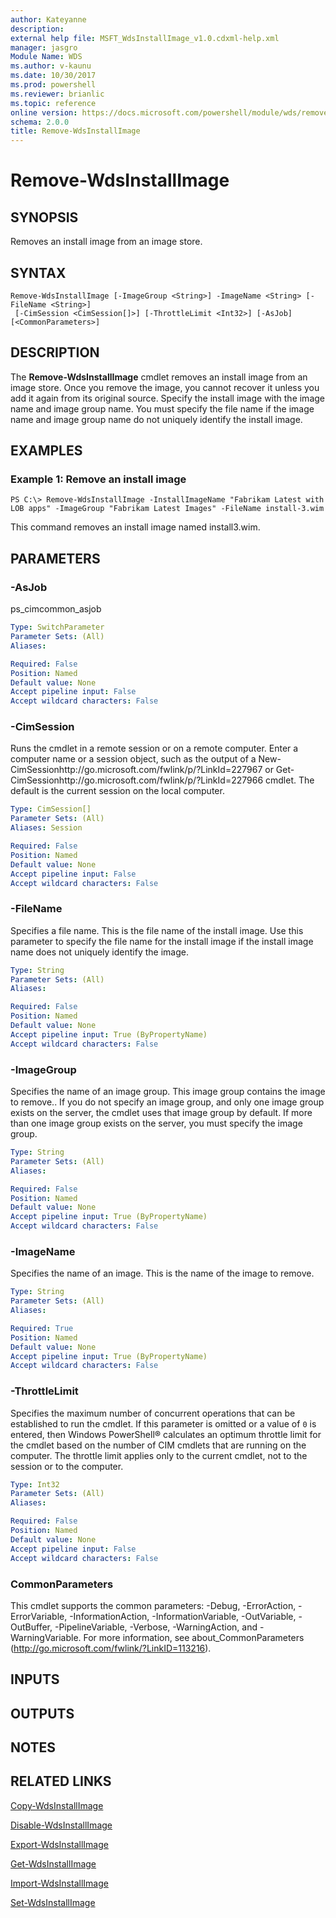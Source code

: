 ```yaml
---
author: Kateyanne
description: 
external help file: MSFT_WdsInstallImage_v1.0.cdxml-help.xml
manager: jasgro
Module Name: WDS
ms.author: v-kaunu
ms.date: 10/30/2017
ms.prod: powershell
ms.reviewer: brianlic
ms.topic: reference
online version: https://docs.microsoft.com/powershell/module/wds/remove-wdsinstallimage?view=windowsserver2012r2-ps&wt.mc_id=ps-gethelp
schema: 2.0.0
title: Remove-WdsInstallImage
---
```


# Remove-WdsInstallImage

## SYNOPSIS
Removes an install image from an image store.

## SYNTAX

```
Remove-WdsInstallImage [-ImageGroup <String>] -ImageName <String> [-FileName <String>]
 [-CimSession <CimSession[]>] [-ThrottleLimit <Int32>] [-AsJob] [<CommonParameters>]
```

## DESCRIPTION
The **Remove-WdsInstallImage** cmdlet removes an install image from an image store.
Once you remove the image, you cannot recover it unless you add it again from its original source.
Specify the install image with the image name and image group name.
You must specify the file name if the image name and image group name do not uniquely identify the install image.

## EXAMPLES

### Example 1: Remove an install image
```
PS C:\> Remove-WdsInstallImage -InstallImageName "Fabrikam Latest with LOB apps" -ImageGroup "Fabrikam Latest Images" -FileName install-3.wim
```

This command removes an install image named install3.wim.

## PARAMETERS

### -AsJob
ps_cimcommon_asjob

```yaml
Type: SwitchParameter
Parameter Sets: (All)
Aliases: 

Required: False
Position: Named
Default value: None
Accept pipeline input: False
Accept wildcard characters: False
```

### -CimSession
Runs the cmdlet in a remote session or on a remote computer.
Enter a computer name or a session object, such as the output of a New-CimSessionhttp://go.microsoft.com/fwlink/p/?LinkId=227967 or Get-CimSessionhttp://go.microsoft.com/fwlink/p/?LinkId=227966 cmdlet.
The default is the current session on the local computer.

```yaml
Type: CimSession[]
Parameter Sets: (All)
Aliases: Session

Required: False
Position: Named
Default value: None
Accept pipeline input: False
Accept wildcard characters: False
```

### -FileName
Specifies a file name.
This is the file name of the install image.
Use this parameter to specify the file name for the install image if the install image name does not uniquely identify the image.

```yaml
Type: String
Parameter Sets: (All)
Aliases: 

Required: False
Position: Named
Default value: None
Accept pipeline input: True (ByPropertyName)
Accept wildcard characters: False
```

### -ImageGroup
Specifies the name of an image group.
This image group contains the image to remove..
If you do not specify an image group, and only one image group exists on the server, the cmdlet uses that image group by default.
If more than one image group exists on the server, you must specify the image group.

```yaml
Type: String
Parameter Sets: (All)
Aliases: 

Required: False
Position: Named
Default value: None
Accept pipeline input: True (ByPropertyName)
Accept wildcard characters: False
```

### -ImageName
Specifies the name of an image.
This is the name of the image to remove.

```yaml
Type: String
Parameter Sets: (All)
Aliases: 

Required: True
Position: Named
Default value: None
Accept pipeline input: True (ByPropertyName)
Accept wildcard characters: False
```

### -ThrottleLimit
Specifies the maximum number of concurrent operations that can be established to run the cmdlet.
If this parameter is omitted or a value of `0` is entered, then Windows PowerShell® calculates an optimum throttle limit for the cmdlet based on the number of CIM cmdlets that are running on the computer.
The throttle limit applies only to the current cmdlet, not to the session or to the computer.

```yaml
Type: Int32
Parameter Sets: (All)
Aliases: 

Required: False
Position: Named
Default value: None
Accept pipeline input: False
Accept wildcard characters: False
```

### CommonParameters
This cmdlet supports the common parameters: -Debug, -ErrorAction, -ErrorVariable, -InformationAction, -InformationVariable, -OutVariable, -OutBuffer, -PipelineVariable, -Verbose, -WarningAction, and -WarningVariable. For more information, see about_CommonParameters (http://go.microsoft.com/fwlink/?LinkID=113216).

## INPUTS

## OUTPUTS

## NOTES

## RELATED LINKS

[Copy-WdsInstallImage](./Copy-WdsInstallImage.md)

[Disable-WdsInstallImage](./Disable-WdsInstallImage.md)

[Export-WdsInstallImage](./Export-WdsInstallImage.md)

[Get-WdsInstallImage](./Get-WdsInstallImage.md)

[Import-WdsInstallImage](./Import-WdsInstallImage.md)

[Set-WdsInstallImage](./Set-WdsInstallImage.md)

